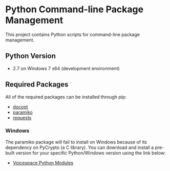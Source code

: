 # Python Command-line Package Management

This project contains Python scripts for command-line package management.

## Python Version

- 2.7 on Windows 7 x64 (development environment)

## Required Packages

All of the required packages can be installed through pip:

- [docopt](https://github.com/docopt/docopt)
- [paramiko](https://github.com/paramiko/paramiko)
- [requests](http://docs.python-requests.org/en/latest/)

### Windows

The paramiko package will fail to install on Windows because of its dependency on PyCrypto (a C library). You can download and install a pre-built version for your specific Python/Windows version using the link below:

- [Voicespace Python Modules](http://www.voidspace.org.uk/python/modules.shtml#pycrypto)
